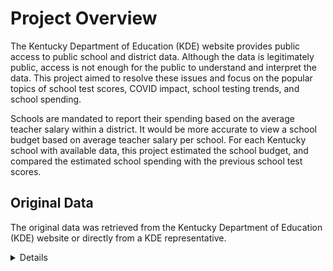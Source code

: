 # Project Overview 

The Kentucky Department of Education (KDE) website provides public access to public school and district data. Although the data is legitimately public, access is not enough for the public to understand and interpret the data.  This project aimed to resolve these issues and focus on the popular topics of school test scores, COVID impact, school testing trends, and school spending.  

Schools are mandated to report their spending based on the average teacher salary within a district.  It would be more accurate to view a school budget based on average teacher salary per school.  For each Kentucky school with available data, this project estimated the school budget, and compared the estimated school spending with the previous school test scores.


## Original Data

The original data was retrieved from the Kentucky Department of Education (KDE) website or directly from a KDE representative.  

<details>

### School Report Cards

Main links to where the school information is reported  
* [2020-2022 data](<https://www.kyschoolreportcard.com/datasets?year=2022>)
* [2018-2019 data](<https://openhouse.education.ky.gov/Home/SRCData>)
* [2011-2017 data](<https://applications.education.ky.gov/SRC/DataSets.aspx>) •	



### District Financial Reporting

The district salary information may be found [here](<https://education.ky.gov/districts/FinRept/Pages/School%20District%20Personnel%20Information.aspx>).
*Teacher salary is the ***certified*** salary schedule.*


Information requested from the [KDE representative](<https://education.ky.gov/districts/FinRept/Pages/School%20District%20Personnel%20Information.aspx>):  
* The salary schedule from 2009-2021 according to teacher rank - promptly provided upon request  
* The 2021-2022 spending per student - not available until spring of 2023 



</details>
